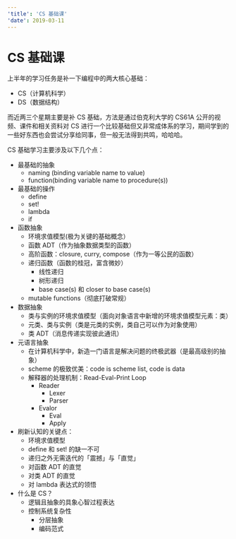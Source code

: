 ```yaml
---
'title': 'CS 基础课'
'date': 2019-03-11
---
```

# CS 基础课

上半年的学习任务是补一下编程中的两大核心基础：
- CS（计算机科学）
- DS（数据结构）

而近两三个星期主要是补 CS 基础，方法是通过伯克利大学的 CS61A 公开的视频、课件和相关资料对 CS 进行一个比较基础但又非常成体系的学习，期间学到的一些好东西也会尝试分享给同事，但一般无法得到共鸣，哈哈哈。

CS 基础学习主要涉及以下几个点：
- 最基础的抽象
	- naming (binding variable name to value)
	- function(binding variable name to procedure(s))
- 最基础的操作
	- define
	- set!
	- lambda
	- if
- 函数抽象
	- 环境求值模型(极为关键的基础概念）
	- 函数 ADT（作为抽象数据类型的函数）
	- 高阶函数：closure, curry, compose（作为一等公民的函数）
	- 递归函数（函数的桂冠，富含微妙）
		- 线性递归
		- 树形递归
		- base case(s) 和 closer to base case(s)
	- mutable functions（彻底打破常规）
- 数据抽象
	- 类与实例的环境求值模型（面向对象语言中新增的环境求值模型元素：类）
	- 元类、类与实例（类是元类的实例，类自己可以作为对象使用）
	- 类 ADT（消息传递实现彼此通讯）
- 元语言抽象
	- 在计算机科学中，新造一门语言是解决问题的终极武器（是最高级别的抽象）
	- scheme 的极致优美：code is scheme list, code is data
	- 解释器的处理机制：Read-Eval-Print Loop
		- Reader
			- Lexer
			- Parser
		- Evalor
			- Eval
			- Apply
- 刷新认知的关键点：
	- 环境求值模型
	- define 和 set! 的缺一不可
	- 递归之外无需迭代的「震撼」与「直觉」
	- 对函数 ADT 的直觉
	- 对类 ADT 的直觉
	- 对 lambda 表达式的领悟
- 什么是 CS？
	- 逻辑且抽象的具象心智过程表达
	- 控制系统复杂性
		- 分层抽象
		- 编码范式